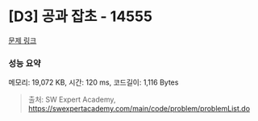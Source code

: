 # [D3] 공과 잡초 - 14555 

[문제 링크](https://swexpertacademy.com/main/code/problem/problemDetail.do?contestProbId=AYGtoa3qARcDFARC) 

### 성능 요약

메모리: 19,072 KB, 시간: 120 ms, 코드길이: 1,116 Bytes



> 출처: SW Expert Academy, https://swexpertacademy.com/main/code/problem/problemList.do